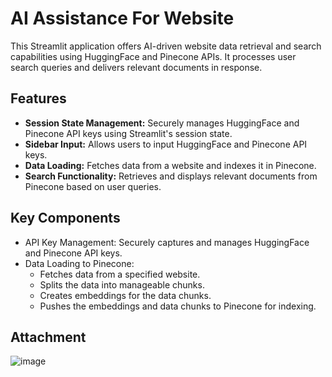 # AI Assistance For Website
This Streamlit application offers AI-driven website data retrieval and search capabilities using HuggingFace and Pinecone APIs. It processes user search queries and delivers relevant documents in response.

## Features

- **Session State Management:** Securely manages HuggingFace and  Pinecone API keys using Streamlit's session state.
- **Sidebar Input:** Allows users to input HuggingFace and Pinecone API keys.
- **Data Loading:** Fetches data from a website and indexes it in Pinecone.
- **Search Functionality:** Retrieves and displays relevant documents from Pinecone based on user queries.

## Key Components

- API Key Management: Securely captures and manages HuggingFace and Pinecone API keys.
- Data Loading to Pinecone:
    - Fetches data from a specified website.
    - Splits the data into manageable chunks.
    - Creates embeddings for the data chunks.
    - Pushes the embeddings and data chunks to Pinecone for indexing.

## Attachment

![image](https://github.com/user-attachments/assets/0efef3d0-e5c0-43fa-bcb2-e86b5d2de128)

